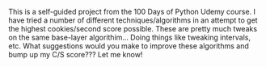 This is a self-guided project from the 100 Days of Python Udemy course.
I have tried a number of different techniques/algorithms in an attempt to get the highest cookies/second score possible.
These are pretty much tweaks on the same base-layer algorithim... Doing things like tweaking intervals, etc.
What suggestions would you make to improve these algorithms and bump up my C/S score??? Let me know!
